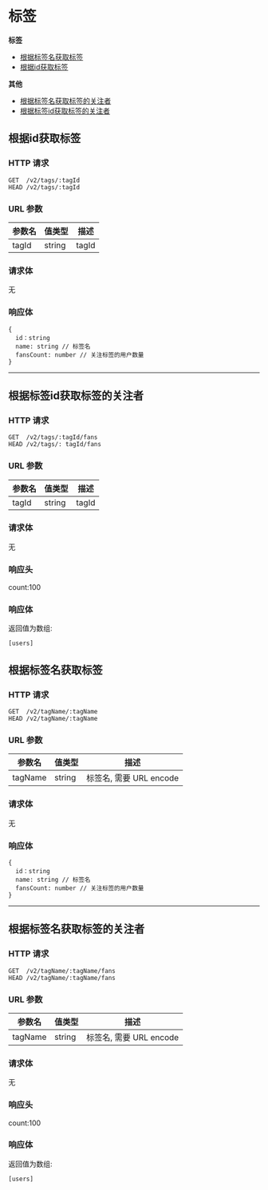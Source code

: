# 标签

**标签**
* [根据标签名获取标签](#根据标签名获取标签)
* [根据id获取标签](#根据id获取标签)

**其他**
* [根据标签名获取标签的关注者](#根据标签名获取标签的关注者)
* [根据标签id获取标签的关注者](#根据标签id获取标签的关注者)

## 根据id获取标签

### HTTP 请求

```
GET  /v2/tags/:tagId
HEAD /v2/tags/:tagId
```

### URL 参数

参数名     | 值类型      | 描述
--------- | ---------- | -------------------------------------------------------
tagId  | string     | tagId

### 请求体

无

### 响应体

```
{
  id：string
  name: string // 标签名
  fansCount: number // 关注标签的用户数量
}
```

---

## 根据标签id获取标签的关注者

### HTTP 请求

```
GET  /v2/tags/:tagId/fans
HEAD /v2/tags/: tagId/fans
```

### URL 参数

参数名   | 值类型    | 描述
-------- | --------- | ----------------------------
tagId  | string    | tagId

### 请求体

无

### 响应头

count:100

### 响应体

返回值为数组:

```
[users]
```


## 根据标签名获取标签

### HTTP 请求

```
GET  /v2/tagName/:tagName
HEAD /v2/tagName/:tagName
```

### URL 参数

参数名     | 值类型      | 描述
--------- | ---------- | -------------------------------------------------------
tagName  | string     | 标签名, 需要 URL encode

### 请求体

无

### 响应体

```
{
  id：string
  name: string // 标签名
  fansCount: number // 关注标签的用户数量
}
```

---

## 根据标签名获取标签的关注者

### HTTP 请求

```
GET  /v2/tagName/:tagName/fans
HEAD /v2/tagName/:tagName/fans
```

### URL 参数

参数名   | 值类型    | 描述
-------- | --------- | ----------------------------
tagName  | string    | 标签名, 需要 URL encode


### 请求体

无

### 响应头

count:100

### 响应体

返回值为数组:

```
[users]
```